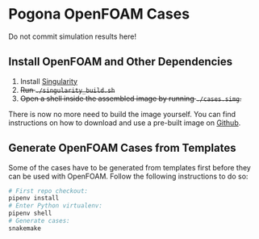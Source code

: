 # Pogona OpenFOAM Cases

Do not commit simulation results here!

## Install OpenFOAM and Other Dependencies

  1. Install [Singularity](https://sylabs.io/docs/#singularity)
  2. ~~Run `./singularity_build.sh`~~
  3. ~~Open a shell inside the assembled image by running `./cases.simg`.~~

There is now no more need to build the image yourself.
You can find instructions on how to download and use a pre-built image on [Github](https://github.com/lumpiluk/pogona-container).

## Generate OpenFOAM Cases from Templates

Some of the cases have to be generated from templates first before they can be used with OpenFOAM.
Follow the following instructions to do so:

```bash
# First repo checkout:
pipenv install
# Enter Python virtualenv:
pipenv shell
# Generate cases:
snakemake
```

